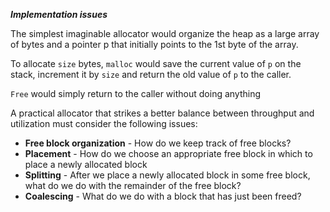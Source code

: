 ***Implementation issues***

The simplest imaginable allocator would organize the heap as a large array of bytes and a pointer p that initially points to the 1st byte of the array.

To allocate ```size``` bytes, ```malloc``` would save the current value of ```p``` on the stack, increment it by ```size``` and return the old value of ```p``` to the caller.

```Free``` would simply return to the caller without doing anything

A practical allocator that strikes a better balance between throughput and utilization must consider the following issues:

- **Free block organization** - How do we keep track of free blocks?
- **Placement** - How do we choose an appropriate free block in which to place a newly allocated block
- **Splitting** - After we place a newly allocated block in some free block, what do we do with the remainder of the free block?
- **Coalescing** - What do we do with a block that has just been freed?
